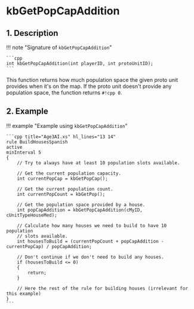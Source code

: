 # kbGetPopCapAddition

## 1. Description

!!! note "Signature of `kbGetPopCapAddition`"

    ```cpp
    int kbGetPopCapAddition(int playerID, int protoUnitID);
    ```

This function returns how much population space the given proto unit provides
when it's on the map. If the proto unit doesn't provide any population space,
the function returns `#!cpp 0`.

## 2. Example

!!! example "Example using `kbGetPopCapAddition`"

    ```cpp title="Age3AI.xs" hl_lines="13 14"
    rule BuildHousesSpanish
    active
    minInterval 5
    {
        // Try to always have at least 10 population slots available.

        // Get the current population capacity.
        int currentPopCap = kbGetPopCap();

        // Get the current population count.
        int currentPopCount = kbGetPop();

        // Get the population space provided by a house.
        int popCapAddition = kbGetPopCapAddition(cMyID, cUnitTypeHouseMed);

        // Calculate how many houses we need to build to have 10 population
        // slots available.
        int housesToBuild = (currentPopCount + popCapAddition - currentPopCap) / popCapAddition;

        // Don't continue if we don't need to build any houses.
        if (housesToBuild <= 0)
        {
            return;
        }

        // Here the rest of the rule for building houses (irrelevant for this example)
    }
    ```
